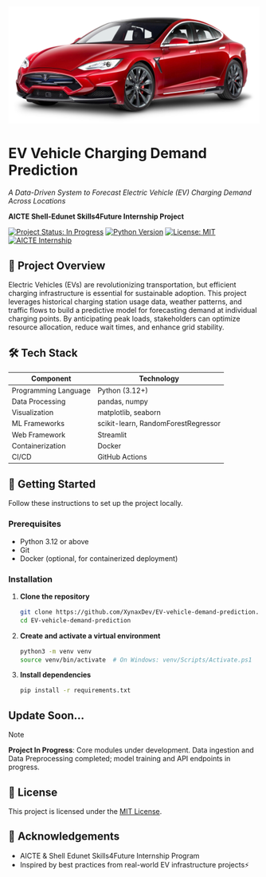 <!--
✔ EV-Vehicle-Charging-Demand-Prediction
✔ AICTE Shell-Edunet Skills4Future Internship Project
✔ In Progress
-->

<img src="assets/car.png" alt="car">

# EV Vehicle Charging Demand Prediction 

_A Data-Driven System to Forecast Electric Vehicle (EV) Charging Demand Across Locations_

**AICTE Shell-Edunet Skills4Future Internship Project**

[![Project Status: In Progress](https://img.shields.io/badge/Status-In%20Progress-yellow?style=flat-round)](https://github.com/YourUsername/EV-Vehicle-Charging-Demand-Prediction)
[![Python Version](https://img.shields.io/badge/Python-3.12%2B-blue?style=flat-round)](https://www.python.org/)
[![License: MIT](https://img.shields.io/badge/License-MIT-green?style=flat-round)](LICENSE)
[![AICTE Internship](https://img.shields.io/badge/AICTE-Skills4Future-blue?style=flat-round)](https://shell.edunetfoundation.org)

## 🎯 Project Overview

Electric Vehicles (EVs) are revolutionizing transportation, but efficient charging infrastructure is essential for sustainable adoption. This project leverages historical charging station usage data, weather patterns, and traffic flows to build a predictive model for forecasting demand at individual charging points. By anticipating peak loads, stakeholders can optimize resource allocation, reduce wait times, and enhance grid stability.

<!-- ## ✨ Key Features

- **Data Ingestion & Preprocessing**: Automates fetching, cleaning, and merging datasets from multiple sources.
- **Exploratory Data Analysis (EDA)**: Interactive dashboards to visualize demand patterns and correlations.
- **Machine Learning Pipeline**: Modular workflows for feature engineering, model training (Random Forest, RandomForestRegressor), and evaluation.
- **Real-Time Prediction API**: Flask-based REST endpoints for on-the-fly demand forecasting.
- **Deployment Ready**: Containerized with Docker and CI/CD templates for GitHub Actions. -->

## 🛠️ Tech Stack

| Component           | Technology                    |
|---------------------|-------------------------------|
| Programming Language| Python (3.12+)                 |
| Data Processing     | pandas, numpy                 |
| Visualization       | matplotlib, seaborn           |
| ML Frameworks       | scikit-learn, RandomForestRegressor         |
| Web Framework       | Streamlit                         |
| Containerization    | Docker                        |
| CI/CD               | GitHub Actions                |

## 🚀 Getting Started

Follow these instructions to set up the project locally.

### Prerequisites

- Python 3.12 or above
- Git
- Docker (optional, for containerized deployment)

### Installation

1. **Clone the repository**
   ```bash
   git clone https://github.com/XynaxDev/EV-vehicle-demand-prediction.git
   cd EV-vehicle-demand-prediction
   ```
2. **Create and activate a virtual environment**
   ```bash
   python3 -m venv venv
   source venv/bin/activate  # On Windows: venv/Scripts/Activate.ps1
   ```
3. **Install dependencies**
   ```bash
   pip install -r requirements.txt
   ```

## Update Soon...

> [!Note] 
**Project In Progress**: Core modules under development. Data ingestion and Data Preprocessing completed; model training and API endpoints in progress.

## 📄 License

This project is licensed under the [MIT License](LICENSE).

## 🙏 Acknowledgements

- AICTE & Shell Edunet Skills4Future Internship Program
- Inspired by best practices from real-world EV infrastructure projects⚡
